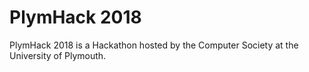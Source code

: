 # PlymHack 2018
PlymHack 2018 is a Hackathon hosted by the Computer Society at the University of Plymouth.


